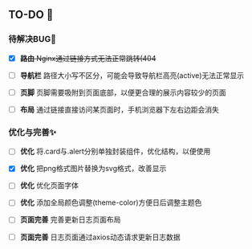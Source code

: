 ## TO-DO :pencil:


### 待解决BUG:bug:

- [x] ~~**路由** Nginx通过链接方式无法正常跳转(404~~
- [ ] **导航栏** 路径大小写不区分，可能会导致导航栏高亮(active)无法正常显示
- [ ] **页脚** 页脚需要吸附到页面底部，以便更合理的展示内容较少的页面
- [ ] **布局** 通过链接直接访问某页面时，手机浏览器下左右边距会消失



### 优化与完善:sparkles:

- [ ] **优化** 将.card与.alert分别单独封装组件，优化结构，以便使用
- [x] **优化** 把png格式图片替换为svg格式，改善显示
- [ ] **优化** 优化页面字体
- [ ] **优化** 添加全局颜色调整(theme-color)方便日后调整主题色
- [ ] **页面完善** 完善更新日志页面布局
- [ ] **页面完善** 日志页面通过axios动态请求更新日志数据

